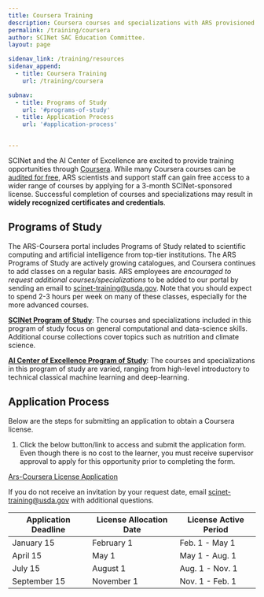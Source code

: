 ```yaml
---
title: Coursera Training
description: Coursera courses and specializations with ARS provisioned licenses
permalink: /training/coursera
author: SCINet SAC Education Committee.
layout: page

sidenav_link: /training/resources
sidenav_append: 
  - title: Coursera Training
    url: /training/coursera

subnav:
  - title: Programs of Study
    url: '#programs-of-study'
  - title: Application Process
    url: '#application-process'


---
```


SCINet and the AI Center of Excellence are excited to provide training opportunities through [Coursera](https://www.coursera.org/). While many Coursera courses can be [audited for free](https://scinet.usda.gov/training/free-online-training#coursera-and-edx), ARS scientists and support staff can gain free access to a wider range of courses by applying for a 3-month SCINet-sponsored license. Successful completion of courses and specializations may result in **widely recognized certificates and credentials**. 
<!--excerpt-->
## Programs of Study

The ARS-Coursera portal includes Programs of Study related to scientific computing and artificial intelligence from top-tier institutions. The ARS Programs of Study are actively growing catalogues, and Coursera continues to add classes on a regular basis. ARS employees are *encouraged to request additional courses/specializations* to be added to our portal by sending an email to scinet-training@usda.gov. Note that you should expect to spend 2-3 hours per week on many of these classes, especially for the more advanced courses. 

[**SCINet Program of Study**](https://www.coursera.org/programs/scinet-program-of-study-a6nd3): The courses and specializations included in this program of study focus on general computational and data-science skills. Additional course collections cover topics such as nutrition and climate science. 

[**AI Center of Excellence Program of Study**](https://www.coursera.org/programs/ai-center-of-excellence-program-of-study-yunri): The courses and specializations in this program of study are varied, ranging from high-level introductory to technical classical machine learning and deep-learning.

## Application Process

Below are the steps for submitting an application to obtain a Coursera license. 

  1. Click the below button/link to access and submit the application form. Even though there is no cost to the learner, you must receive supervisor approval to apply for this opportunity prior to completing the form. 

  <a href="https://forms.office.com/Pages/ResponsePage.aspx?id=5zZb7e4BvE6GfuA8-g1Gl2mrmoVCU11DqJTdU47KyNpUOTlPTERXRDFaOURYVUk1VElFNTQ2NDhXTC4u" class="usa-button">Ars-Coursera License Application</a>
  

If you do not receive an invitation by your request date, email scinet-training@usda.gov with additional questions. 

| Application Deadline | License Allocation Date | License Active Period |
|----------------------|-------------------------|-----------------------|
|January 15            |February 1               |Feb. 1 - May 1         |
|April 15              |May 1                    |May 1 - Aug. 1         |
|July 15               |August 1                 |Aug. 1 - Nov. 1        |
|September 15          |November 1               |Nov. 1 - Feb. 1        |
